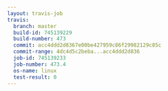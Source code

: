 ```yaml
---
layout: travis-job
travis:
  branch: master
  build-id: 745139229
  build-number: 473
  commit: acc4ddd2d8367e00be427959c86f29982129c85c
  commit-range: 4dc4d5c2beba...acc4ddd2d836
  job-id: 745139233
  job-number: 473.4
  os-name: linux
  test-result: 0
---
```

